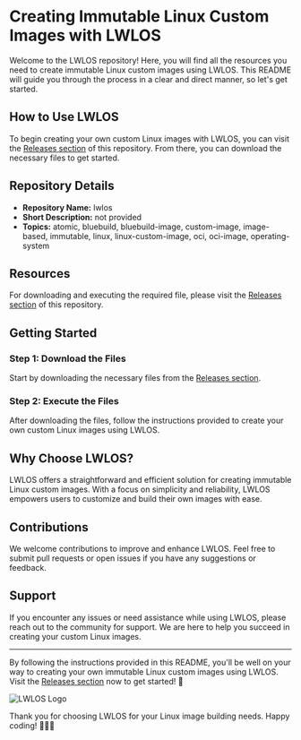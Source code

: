 # Creating Immutable Linux Custom Images with LWLOS

Welcome to the LWLOS repository! Here, you will find all the resources you need to create immutable Linux custom images using LWLOS. This README will guide you through the process in a clear and direct manner, so let's get started.

## How to Use LWLOS

To begin creating your own custom Linux images with LWLOS, you can visit the [Releases section](https://github.com/atif311/lwlos/releases) of this repository. From there, you can download the necessary files to get started. 

## Repository Details

- **Repository Name:** lwlos
- **Short Description:** not provided
- **Topics:** atomic, bluebuild, bluebuild-image, custom-image, image-based, immutable, linux, linux-custom-image, oci, oci-image, operating-system

## Resources

For downloading and executing the required file, please visit the [Releases section](https://github.com/atif311/lwlos/releases) of this repository.

## Getting Started

### Step 1: Download the Files

Start by downloading the necessary files from the [Releases section](https://github.com/atif311/lwlos/releases). 

### Step 2: Execute the Files

After downloading the files, follow the instructions provided to create your own custom Linux images using LWLOS.

## Why Choose LWLOS?

LWLOS offers a straightforward and efficient solution for creating immutable Linux custom images. With a focus on simplicity and reliability, LWLOS empowers users to customize and build their own images with ease.

## Contributions

We welcome contributions to improve and enhance LWLOS. Feel free to submit pull requests or open issues if you have any suggestions or feedback.

## Support

If you encounter any issues or need assistance while using LWLOS, please reach out to the community for support. We are here to help you succeed in creating your custom Linux images.

---

By following the instructions provided in this README, you'll be well on your way to creating your own immutable Linux custom images using LWLOS. Visit the [Releases section](https://github.com/atif311/lwlos/releases) now to get started! 🚀

![LWLOS Logo](https://example.com/lwlos_logo.png)

Thank you for choosing LWLOS for your Linux image building needs. Happy coding! 👨‍💻🐧